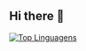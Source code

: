 ## Hi there 👋

[![Top Linguagens](https://github-readme-stats.vercel.app/api/top-langs/?username=neschii&layout=midnight-purple)](https://github.com/anuraghazra/github-readme-stats)
